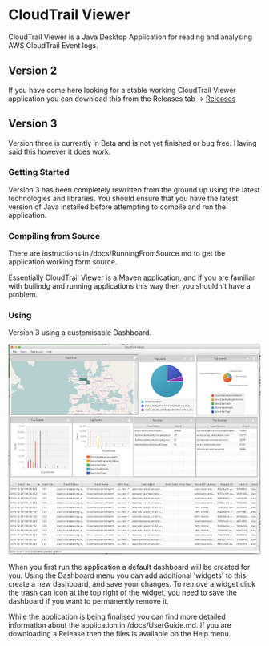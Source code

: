 # CloudTrail Viewer
CloudTrail Viewer is a Java Desktop Application for reading and analysing AWS CloudTrail Event logs.

## Version 2

If you have come here looking for a stable working CloudTrail Viewer application you can download this from the
Releases tab -> [Releases](https://github.com/githublemming/CloudTrailViewer/releases)


## Version 3

Version three is currently in Beta and is not yet finished or bug free. Having said this however it does work.

### Getting Started
Version 3 has been completely rewritten from the ground up using the latest technologies and libraries. You should ensure
that you have the latest version of Java installed before attempting to compile and run the application.


### Compiling from Source
There are instructions in /docs/RunningFromSource.md to get the application working form source.

Essentially CloudTrail Viewer is a Maven application, and if you are familiar with builindg and running applications
this way then you shouldn't have a problem.

### Using
Version 3 using a customisable Dashboard. 

![CloudTrail Viewer v3](/docs/ScreenShot.png)

When you first run the application a default dashboard will be created for you. Using the Dashboard menu you can add
additional 'widgets' to this, create a new dashboard, and save your changes. To remove a widget click the trash can icon
at the top right of the widget, you need to save the dashboard if you want to permanently remove it.

While the application is being finalised you can find more detailed information about the application in 
/docs/UserGuide.md. If you are downloading a Release then the files is available on the Help menu.
